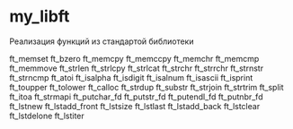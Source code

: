 # my_libft
Реализация функций из стандартой библиотеки

ft_memset
ft_bzero
ft_memcpy
ft_memccpy
ft_memchr
ft_memcmp
ft_memmove
ft_strlen
ft_strlcpy
ft_strlcat
ft_strchr
ft_strrchr
ft_strnstr
ft_strncmp
ft_atoi
ft_isalpha
ft_isdigit
ft_isalnum
ft_isascii
ft_isprint
ft_toupper
ft_tolower
ft_calloc
ft_strdup
ft_substr
ft_strjoin
ft_strtrim
ft_split
ft_itoa
ft_strmapi
ft_putchar_fd
ft_putstr_fd
ft_putendl_fd
ft_putnbr_fd
ft_lstnew
ft_lstadd_front
ft_lstsize
ft_lstlast
ft_lstadd_back
ft_lstclear
ft_lstdelone
ft_lstiter
